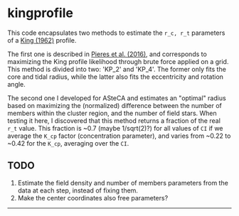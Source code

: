 # kingprofile

This code encapsulates two methods to estimate the `r_c, r_t`
parameters of a [King (1962)][1] profile.

The first one is described in [Pieres et al. (2016)][2], and
corresponds to maximizing the King profile likelihood through
brute force applied on a grid.
This method is divided into two: 'KP_2' and 'KP_4'. The former
only fits the core and tidal radius, while the latter also fits
the eccentricity and rotation angle.

The second one I developed for ASteCA and estimates an "optimal"
radius based on maximizing the (normalized) difference between the
number of members within the cluster region, and the number of field
stars. When testing it here, I discovered that this method returns
a fraction of the real `r_t` value. This fraction is ~0.7 (maybe 1/sqrt(2)?) 
for all values of `CI` if we average the `K_cp` factor (concentration
parameter), and varies from ~0.22 to ~0.42 for the `K_cp`, averaging over
the `CI`.

## TODO

1. Estimate the field density and number of members parameters from the data at each step, instead of fixing them.
2. Make the center coordinates also free parameters?











____________________________
[1]: http://adsabs.harvard.edu/abs/1962AJ.....67..471K
[2]: http://adsabs.harvard.edu/abs/2016MNRAS.461..519P